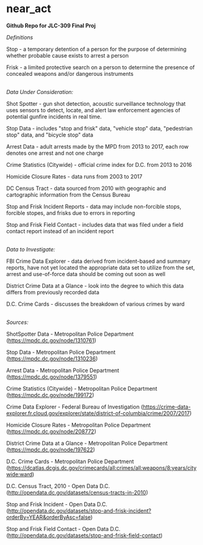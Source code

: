 # near_act
**Github Repo for JLC-309 Final Proj**

*Definitions*

Stop - a temporary detention of a person for the purpose of determining whether probable cause exists to arrest a person 

Frisk - a limited protective search on a person to determine the presence of concealed weapons and/or dangerous instruments

\
*Data Under Consideration:* 

Shot Spotter - gun shot detection, acoustic surveillance technology that uses sensors to detect, locate, and alert law enforcement agencies of potential gunfire incidents in real time. 

Stop Data - includes "stop and frisk" data, "vehicle stop" data, "pedestrian stop" data, and "bicycle stop" data

Arrest Data - adult arrests made by the MPD from 2013 to 2017, each row denotes one arrest and not one charge

Crime Statistics (Citywide) - official crime index for D.C. from 2013 to 2016

Homicide Closure Rates - data runs from 2003 to 2017

DC Census Tract - data sourced from 2010 with geographic and cartographic information from the Census Bureau

Stop and Frisk Incident Reports - data may include non-forcible stops, forcible stopes, and frisks due to errors in reporting 

Stop and Frisk Field Contact - includes data that was filed under a field contact report instead of an incident report

\
*Data to Investigate:*

FBI Crime Data Explorer - data derived from incident-based and summary reports, have not yet located the appropriate data set to utilize from the set, arrest and use-of-force data should be coming out soon as well 

District Crime Data at a Glance - look into the degree to which this data differs from previously recorded data

D.C. Crime Cards - discusses the breakdown of various crimes by ward

\
*Sources:*

ShotSpotter Data - Metropolitan Police Department (https://mpdc.dc.gov/node/1310761)

Stop Data - Metropolitan Police Department (https://mpdc.dc.gov/node/1310236)

Arrest Data - Metropolitan Police Department (https://mpdc.dc.gov/node/1379551)

Crime Statistics (Citywide) - Metropolitan Police Department (https://mpdc.dc.gov/node/199172)

Crime Data Explorer - Federal Bureau of Investigation (https://crime-data-explorer.fr.cloud.gov/explorer/state/district-of-columbia/crime/2007/2017)

Homicide Closure Rates - Metropolitan Police Department (https://mpdc.dc.gov/node/208772)

District Crime Data at a Glance - Metropolitan Police Department (https://mpdc.dc.gov/node/197622)

D.C. Crime Cards - Metropolitan Police Department (https://dcatlas.dcgis.dc.gov/crimecards/all:crimes/all:weapons/8:years/citywide:ward)

D.C. Census Tract, 2010 - Open Data D.C. (http://opendata.dc.gov/datasets/census-tracts-in-2010)

Stop and Frisk Incident - Open Data D.C. (http://opendata.dc.gov/datasets/stop-and-frisk-incident?orderBy=YEAR&orderByAsc=false)

Stop and Frisk Field Contact - Open Data D.C. (http://opendata.dc.gov/datasets/stop-and-frisk-field-contact)

